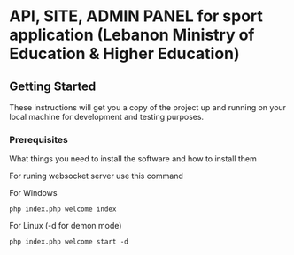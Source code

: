 # API, SITE, ADMIN PANEL for sport application (Lebanon Ministry of Education & Higher Education)

## Getting Started

These instructions will get you a copy of the project up and running on your local machine for development and testing purposes.

### Prerequisites
What things you need to install the software and how to install them

For runing websocket server use this command

For Windows
```
php index.php welcome index
```
For Linux (-d for demon mode)
```
php index.php welcome start -d 
```
